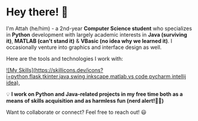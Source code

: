 # Hey there! 👋

I'm Attah (he/him) - a 2nd-year **Computer Science student** who specializes in **Python** development with largely academic interests in **Java (surviving it)**, **MATLAB (can't stand it)** & **VBasic (no idea why we learned it)**. I occasionally venture into graphics and interface design as well. 

Here are the tools and technologies I work with:  

[![My Skills](https://skillicons.dev/icons?i=python,flask,tkinter,java,swing,inkscape,matlab,vs code,pycharm,intellij idea),](https://skillicons.dev)


💡 **I work on Python and Java-related projects in my free time both as a means of skills acquisition and as harmless fun (nerd alert!🚨🤓)** 

Want to collaborate or connect? Feel free to reach out! 😃  
